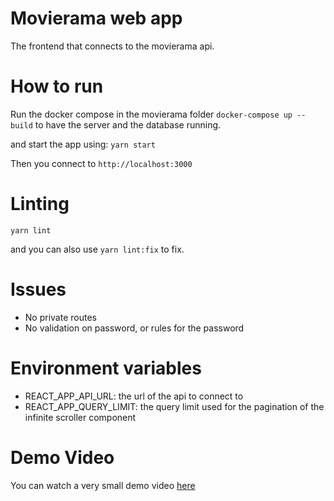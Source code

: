 # Movierama web app
The frontend that connects to the movierama api.

# How to run
Run the docker compose in the movierama folder
`docker-compose up --build` to have the server and the database running.

and start the app using:
`yarn start`

Then you connect to `http://localhost:3000`

# Linting
`yarn lint`

and you can also use
`yarn lint:fix` to fix.


# Issues
* No private routes
* No validation on password, or rules for the password

# Environment variables
* REACT_APP_API_URL: the url of the api to connect to
* REACT_APP_QUERY_LIMIT: the query limit used for the pagination of the infinite scroller component


# Demo Video
You can watch a very small demo video [here](https://drive.google.com/file/d/1NStNdbzTrkxsv_p5bGnOr9iAd0cZMg79/view?usp=sharing)